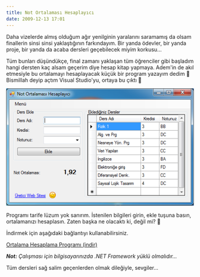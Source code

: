 ```yaml
---
title: Not Ortalaması Hesaplayıcı
date: 2009-12-13 17:01
---
```


Daha vizelerde almış olduğum ağır yenilginin yaralarını saramamış da olsam finallerin sinsi sinsi yaklaştığının farkındayım. Bir yanda ödevler, bir yanda proje, bir yanda da acaba dersleri geçebilecek miyim korkusu...

<!--more-->
Tüm bunları düşündükçe, final zamanı yaklaşan tüm öğrenciler gibi başladım hangi dersten kaç alsam geçerim diye hesap kitap yapmaya. Adem'in de akıl etmesiyle bu ortalamayı hesaplayacak küçük bir program yazayım dedim 🙂 Bismillah deyip açtım Visual Studio'yu, ortaya bu çıktı 🙂

![OrtalamaHesaplayici](/uploads/2009/12/OrtalamaHesaplayici.png)

Programı tarife lüzum yok sanırım. İstenilen bilgileri girin, ekle tuşuna basın, ortalamanızı hesaplasın. Zaten başka ne olacaktı ki, değil mi? 🙂

İndirmek için aşağıdaki bağlantıyı kullanabilirsiniz.

[Ortalama Hesaplama Programı (indir)](/dosyalar/NotOrtalamasiHesaplayici.rar)

***Not:** Çalışması için bilgisayarınızda .NET Framework yüklü olmalıdır...*

Tüm dersleri sağ salim geçenlerden olmak dileğiyle, sevgiler...
